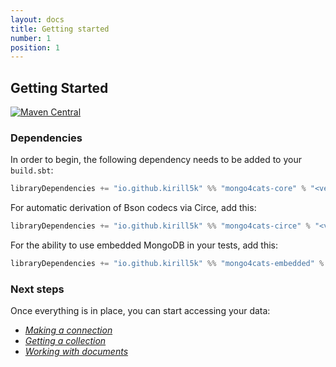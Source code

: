 ```yaml
---
layout: docs
title: Getting started
number: 1
position: 1
---
```


## Getting Started

[![Maven Central](https://img.shields.io/maven-central/v/io.github.kirill5k/mongo4cats-core_2.13.svg)](http://search.maven.org/#search%7Cga%7C1%mongo4cats-core)

### Dependencies
In order to begin, the following dependency needs to be added to your `build.sbt`:
```scala
libraryDependencies += "io.github.kirill5k" %% "mongo4cats-core" % "<version>"
```

For automatic derivation of Bson codecs via Circe, add this: 
```scala
libraryDependencies += "io.github.kirill5k" %% "mongo4cats-circe" % "<version>"
```

For the ability to use embedded MongoDB in your tests, add this:
```scala
libraryDependencies += "io.github.kirill5k" %% "mongo4cats-embedded" % "<version>" % Test
```

### Next steps

Once everything is in place, you can start accessing your data:
- *[Making a connection](./gettingstarted/connection.html)*
- *[Getting a collection](./gettingstarted/collection.html)*
- *[Working with documents](./gettingstarted/documents.html)*